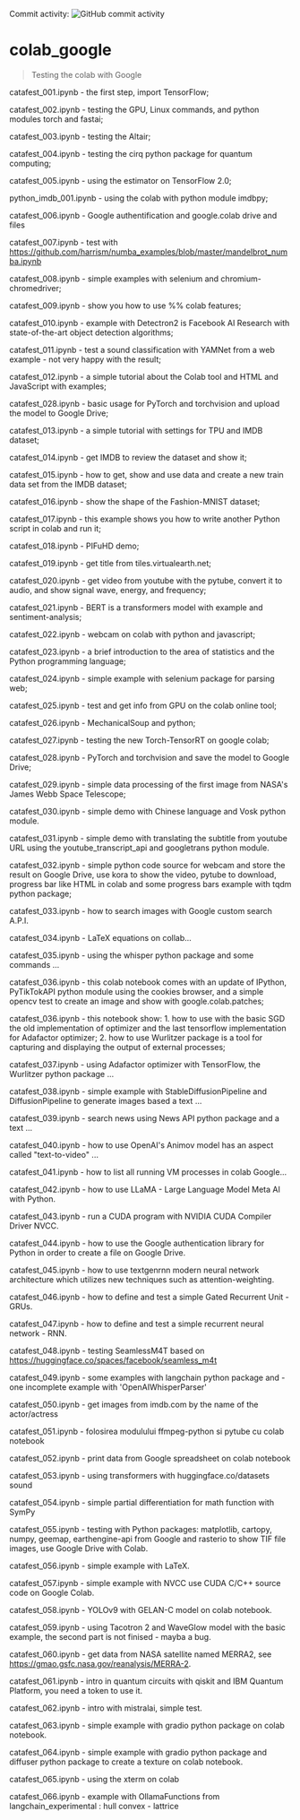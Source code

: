  Commit activity: ![GitHub commit activity](https://img.shields.io/github/commit-activity/m/catafest/colab_google)
  
# colab_google
> Testing the colab with Google 
  
  catafest_001.ipynb - the first step, import TensorFlow;
  
  catafest_002.ipynb - testing the GPU, Linux commands, and python modules torch and fastai;
  
  catafest_003.ipynb - testing the Altair;
  
  catafest_004.ipynb - testing the cirq python package for quantum computing;
  
  catafest_005.ipynb - using the estimator on TensorFlow 2.0;
  
  python_imdb_001.ipynb - using the colab with python module imdbpy;

  catafest_006.ipynb - Google authentification and google.colab drive and files
  
  catafest_007.ipynb - test with https://github.com/harrism/numba_examples/blob/master/mandelbrot_numba.ipynb
  
  catafest_008.ipynb - simple examples with selenium and chromium-chromedriver;
  
  catafest_009.ipynb - show you how to use %% colab features;
  
  catafest_010.ipynb - example with Detectron2 is Facebook AI Research with state-of-the-art object detection algorithms;
  
  catafest_011.ipynb - test a sound classification with YAMNet from a web example - not very happy with the result;
  
  catafest_012.ipynb - a simple tutorial about the Colab tool and HTML and JavaScript with examples;
  
  catafest_028.ipynb - basic usage for PyTorch and torchvision and upload the model to Google Drive;
  
  catafest_013.ipynb - a simple tutorial with settings for TPU and IMDB dataset;
  
  catafest_014.ipynb - get IMDB to review the dataset and show it;
  
  catafest_015.ipynb - how to get, show and use data and create a new train data set from the IMDB dataset;
  
  catafest_016.ipynb - show the shape of the Fashion-MNIST dataset;
  
  catafest_017.ipynb - this example shows you how to write another Python script in colab and run it;
  
  catafest_018.ipynb - PIFuHD demo;
  
  catafest_019.ipynb - get title from tiles.virtualearth.net;
  
  catafest_020.ipynb - get video from youtube with the pytube, convert it to audio, and show signal wave, energy, and frequency;
  
  catafest_021.ipynb - BERT is a transformers model with example and sentiment-analysis;
  
  catafest_022.ipynb - webcam on colab with python and javascript;
  
  catafest_023.ipynb - a brief introduction to the area of statistics and the Python programming language;
  
  catafest_024.ipynb - simple example with selenium package for parsing web;
  
  catafest_025.ipynb - test and get info from GPU on the colab online tool;
  
  catafest_026.ipynb - MechanicalSoup and python; 
  
  catafest_027.ipynb - testing the new Torch-TensorRT on google colab;

  catafest_028.ipynb - PyTorch and torchvision and save the model to Google Drive;

  catafest_029.ipynb - simple data processing of the first image from NASA's James Webb Space Telescope;

  catafest_030.ipynb - simple demo with Chinese language and Vosk python module.

  catafest_031.ipynb - simple demo with translating the subtitle from youtube URL using the youtube_transcript_api and googletrans python module.
  
  catafest_032.ipynb - simple python code source for webcam and store the result on Google Drive, use kora to show the video, pytube to download, progress bar like HTML in colab and some progress bars example with tqdm python package;
  
  catafest_033.ipynb - how to search images with Google custom search A.P.I.
  
  catafest_034.ipynb - LaTeX equations on collab...

  catafest_035.ipynb - using the whisper python package and some commands ...
  
  catafest_036.ipynb - this colab notebook comes with an update of IPython, PyTikTokAPI python module using the cookies browser, and a simple opencv test to create an image and show with google.colab.patches;
  
  catafest_036.ipynb - this notebook show: 1. how to use with the basic SGD the old implementation of optimizer and  the last tensorflow implementation for Adafactor optimizer; 2. how to use Wurlitzer package is a tool for capturing and displaying the output of external processes; 
  
  catafest_037.ipynb - using Adafactor optimizer with TensorFlow, the Wurlitzer python package ...   

  catafest_038.ipynb - simple example with StableDiffusionPipeline and DiffusionPipeline to generate images based a text ...  

  catafest_039.ipynb - search news using News API python package and a text ...  

  catafest_040.ipynb - how to use OpenAI's Animov model has an aspect called "text-to-video" ...

  catafest_041.ipynb - how to list all running VM processes in colab Google...

  catafest_042.ipynb - how to use LLaMA - Large Language Model Meta AI with Python.

  catafest_043.ipynb - run a CUDA program with NVIDIA CUDA Compiler Driver NVCC.

  catafest_044.ipynb - how to use the Google authentication library for Python in order to create a file on Google Drive.

  catafest_045.ipynb - how to use textgenrnn modern neural network architecture which utilizes new techniques such as attention-weighting.

  catafest_046.ipynb - how to define and test a simple Gated Recurrent Unit - GRUs.

  catafest_047.ipynb - how to define and test a simple recurrent neural network - RNN.

  catafest_048.ipynb - testing SeamlessM4T based on https://huggingface.co/spaces/facebook/seamless_m4t

  catafest_049.ipynb - some examples with langchain python package and - one incomplete example with 'OpenAIWhisperParser'

  catafest_050.ipynb - get images from imdb.com by the name of the actor/actress

  catafest_051.ipynb - folosirea modulului ffmpeg-python si pytube cu colab notebook

  catafest_052.ipynb - print data from Google spreadsheet on colab notebook

  catafest_053.ipynb - using transformers with huggingface.co/datasets sound
  
  catafest_054.ipynb - simple partial differentiation for math function with SymPy

  catafest_055.ipynb - testing with Python packages: matplotlib, cartopy, numpy, geemap, earthengine-api from Google and rasterio to show TIF file images, use Google Drive with Colab.

  catafest_056.ipynb - simple example with LaTeX.

  catafest_057.ipynb - simple example with NVCC use CUDA C/C++ source code on Google Colab.

  catafest_058.ipynb - YOLOv9 with GELAN-C model on colab notebook.

  catafest_059.ipynb - using Tacotron 2 and WaveGlow model with the basic example, the second part is not finised - mayba a bug.

  catafest_060.ipynb - get data from NASA satellite named MERRA2, see https://gmao.gsfc.nasa.gov/reanalysis/MERRA-2.

  catafest_061.ipynb - intro in quantum circuits with qiskit and IBM Quantum Platform, you need a token to use it.

  catafest_062.ipynb - intro with mistralai, simple test. 

  catafest_063.ipynb - simple example with gradio python package on colab notebook.
  
  catafest_064.ipynb - simple example with gradio python package and diffuser python package to create a texture on colab notebook.

  catafest_065.ipynb - using the xterm on colab 

  catafest_066.ipynb - example with OllamaFunctions from langchain_experimental : hull convex - lattrice 
